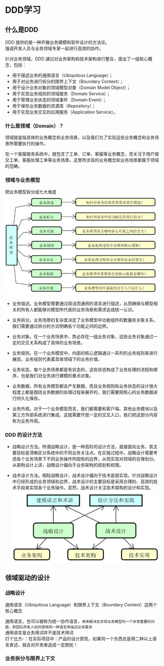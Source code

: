 # DDD学习
## 什么是DDD
DDD 提供的是一种开展业务建模和软件设计的方法论。\
强调开发人员与业务领域专家一起进行高效的协作。

针对业务领域，DDD 通过对业务架构和技术架构进行整合，提出了一组核心概念，包括：

- 用于描述业务的通用语言（Ubiquitous Language）；
- 用于对业务进行拆分的限界上下文（Boundary Context）；
- 用于设计业务对象的领域模型对象（Domain Model Object）；
- 用于实现业务规则的领域服务（Domain Service）；
- 用于管理业务状态的领域事件（Domain Event）；
- 用于保存业务数据的资源库（Repository）；
- 用于实现业务交互的应用服务（Application Service）。

### 什么是领域（Domain）？
领域就是指具体的业务概念和业务场景，以及我们为了实现这些业务概念和业务场景所需要执行的操作。

在一个客服服务系统中，就包含了工单、订单、客服等业务概念，而关注于用户提交工单、客服处理工单等业务场景。这里所涉及的业务概念和业务场景都属于领域的范畴。

### 领域与业务模型
把业务模型拆分成七大维度
![img.png](img.png)

- 业务描述。业务模型需要通过简洁而通用的语言进行描述，从而确保与模型相关的所有人都能够对模型所代表的业务场景和需求达成统一认识。

- 业务拆分。业务场景的复杂度决定了业务模型中功能组件的数量和关联关系，我们需要通过拆分的方式明确各个功能之间的边界。

- 业务对象。在一个业务场景中，势必存在一组业务对象，这些业务对象通过一定的交互关系构成了具体的业务场景。

- 业务规则。在一个业务模型中，内部的核心逻辑通过一系列的业务规则来进行展现，业务规则代表着具体领域下的业务价值。

- 业务状态。每个业务场景都是有状态的，这些状态构成了业务处理的流程和顺序，也是我们对业务进行建模的重点对象。

- 业务数据。所有业务模型都会产生数据，而且业务规则和业务状态的设计很大程度上都是围绕业务数据的处理过程来展开的，我们需要把核心的业务数据进行持久化保存。

- 业务外观。对于一个业务模型而言，我们都需要和客户端、其他业务模块以及第三方外部系统进行集成，这就需要开放一定的交互入口，我们把这部分内容称为业务外观。

### DDD 的设计方法
- 战略设计方法。所谓战略设计，是一种高阶的设计方法，直接面向业务，其主要目标是清晰区分系统中的不同业务关注点。在实施过程中，战略设计需要考虑各个业务场景下不同业务操作所固有的边界，从而实现对领域的合理划分。从架构设计上讲，战略设计偏向于业务架构的规划和梳理。

- 战术设计方法。相较战略设计，战术设计偏向于技术底层实现。针对战略设计中已经形成的业务领域和边界，战术设计的主要目标是采用合理的、高效的技术手段来实现各个业务操作。显然，战术设计关注技术架构的设计和实现。
![img_1.png](img_1.png)

## 领域驱动的设计
### 战略设计
通用语言（Ubiquitous Language）和限界上下文（Boundary Context）这两个核心概念

通用语言，也可以被称为统一协作语言，``用来解决在实现业务模型时一个非常重要的问题，即团队所有人如何使用同一种语言来描述业务需求``\
通用语言是业务用词并不是技术用词\
打个比方-：在实际项目中：产品的设计原型，如果同一个东西总是用二种以上语言表述，就会对开发者造成一定困扰！

### 业务拆分与限界上下文
